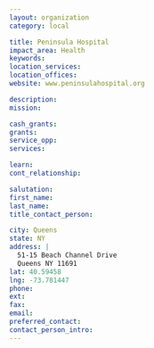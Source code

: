 ```yaml
---
layout: organization
category: local

title: Peninsula Hospital
impact_area: Health
keywords: 
location_services: 
location_offices: 
website: www.peninsulahospital.org

description: 
mission: 

cash_grants: 
grants: 
service_opp: 
services: 

learn: 
cont_relationship: 

salutation: 
first_name: 
last_name: 
title_contact_person: 

city: Queens
state: NY
address: |
  51-15 Beach Channel Drive     
  Queens NY 11691
lat: 40.59458
lng: -73.781447
phone: 
ext: 
fax: 
email: 
preferred_contact: 
contact_person_intro: 
---
```


